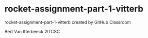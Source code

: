 # rocket-assignment-part-1-vitterb
rocket-assignment-part-1-vitterb created by GitHub Classroom

Bert Van Itterbeeck
2ITCSC
